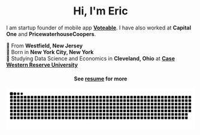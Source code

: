 
<div align="center">
    <h1 align="center">Hi, I'm Eric</h1>
</div>

<!-- New non-centered paragraph -->
<p>I am startup founder of mobile app <a href="https://www.voteable.us/" target="_blank"><strong>Voteable</strong></a>. I have also worked at <strong>Capital One</strong> and <strong>PricewaterhouseCoopers</strong>.

:house_with_garden: From <strong>Westfield, New Jersey</strong>
<br>
:city_sunset: Born in <strong>New York City, New York</strong> 
<br>
:school: Studying Data Science and Economics in <strong>Cleveland, Ohio</strong> at <a href="https://case.edu/" target="_blank"><strong>Case Western Reserve University</strong></a>
</p>
<h4 align="center">See <a href="https://github.com/ericelizes1/ericelizes1/blob/main/Eric%20Elizes%20_%20Resume.pdf" target="_blank">resume</a> for more</h4>
<div align="center">
    <a href="https://1999azzar.github.io/1999AZZAR/">
        <img src="https://github.com/1999AZZAR/1999AZZAR/blob/main/resources/img/grid-snake.svg" alt="snake" />
    </a>
</div>
